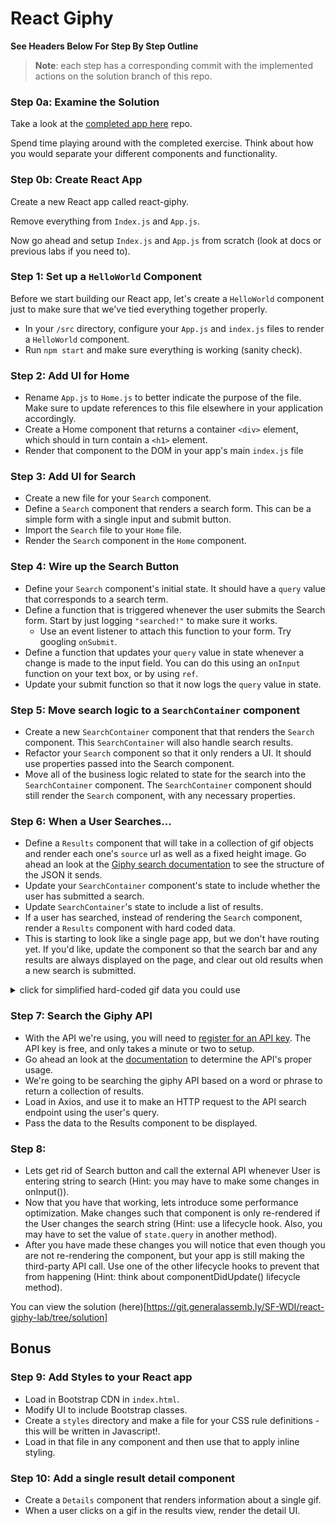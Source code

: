 # React Giphy

**See Headers Below For Step By Step Outline**

> **Note**: each step has a corresponding commit with the implemented actions on the solution branch of this repo.

### Step 0a: Examine the Solution

Take a look at the [completed app here](https://react-giphy-app.herokuapp.com/) repo.

Spend time playing around with the completed exercise. Think about how you would separate your different components and functionality.


### Step 0b: Create React App

Create a new React app called react-giphy.

Remove everything from `Index.js` and `App.js`.

Now go ahead and setup `Index.js` and `App.js` from scratch (look at docs or previous labs if you need to).


### Step 1: Set up a `HelloWorld` Component

Before we start building our React app, let's create a `HelloWorld` component just to make sure that we've tied everything together properly.  

- In your `/src` directory, configure your `App.js` and `index.js` files to render a `HelloWorld` component.
- Run `npm start` and make sure everything is working (sanity check).

### Step 2: Add UI for Home

- Rename `App.js` to `Home.js` to better indicate the purpose of the file. Make sure to update references to this file elsewhere in your application accordingly.
- Create a Home component that returns a container `<div>` element, which should in turn contain a `<h1>` element.
- Render that component to the DOM in your app's main `index.js` file

### Step 3: Add UI for Search

- Create a new file for your `Search` component.
- Define a `Search` component that renders a search form. This can be a simple form with a single input and submit button.
- Import the `Search` file to your `Home` file.
- Render the `Search` component in the `Home` component.

### Step 4: Wire up the Search Button

- Define your `Search` component's initial state. It should have a `query` value that corresponds to a search term.
- Define a function that is triggered whenever the user submits the Search form. Start by just logging `"searched!"` to make sure it works.
  - Use an event listener to attach this function to your form. Try googling `onSubmit`.
- Define a function that updates your `query` value in state whenever a change is made to the input field. You can do this using an `onInput` function on your text box, or by using `ref`.
- Update your submit function so that it now logs the `query` value in state.

### Step 5: Move search logic to a `SearchContainer` component

- Create a new `SearchContainer` component that that renders the `Search` component. This `SearchContainer` will also handle search results. 
- Refactor your `Search` component so that it only renders a UI. It should use properties passed into the Search component.
- Move all of the business logic related to state for the search into the `SearchContainer` component. The `SearchContainer` component should still render the `Search` component, with any necessary properties.

### Step 6: When a User Searches...

- Define a `Results` component that will take in a collection of gif objects and render each one's `source` url as well as a fixed height image.  Go ahead an look at the [Giphy search documentation](https://developers.giphy.com/docs/) to see the structure of the JSON it sends.
- Update your `SearchContainer` component's state to include whether the user has submitted a search.
- Update `SearchContainer`'s state to include a list of results.
- If a user has searched, instead of rendering the `Search` component, render a `Results` component with hard coded data.
- This is starting to look like a single page app, but we don't have routing yet. If you'd like, update the component so that the search bar and any results are always displayed on the page, and clear out old results when a new search is submitted. 


<details><summary>click for simplified hard-coded gif data you could use</summary>

```js
{
  "data": [
    {
      "type": "gif",
      "id": "iuHaJ0D7macZq",
      "url": "http://giphy.com/gifs/cat-day-tomorrow-iuHaJ0D7macZq",
      "source": "https://www.reddit.com/r/CatGifs/comments/5f0h9a/tomorrow_is_legs_day/",
      "rating": "pg",
      "images": {
        "fixed_height": {
          "url": "http://media4.giphy.com/media/iuHaJ0D7macZq/200.gif"
        }
      }
    },
    {
      "type": "gif",
      "id": "Z1kpfgtHmpWHS",
      "url": "http://giphy.com/gifs/cat-way-make-Z1kpfgtHmpWHS",
      "source": "http://shewhoseeks.blogspot.com/2016/03/cat-gifs-that-make-me-laugh-way-more.html",
      "rating": "g",
      "images": {
        "fixed_height": {
          "url": "http://media4.giphy.com/media/Z1kpfgtHmpWHS/200.gif"
        }
      }
    }
  ],
  "meta": {
    "status": 200,
    "msg": "OK"
  },
  "pagination": {
    "total_count": 1947,
    "count": 25,
    "offset": 0
  }
}
```

</details>

### Step 7: Search the Giphy API

- With the API we're using, you will need to [register for an API key](https://developers.giphy.com/). The API key is free, and only takes a minute or two to setup.
- Go ahead an look at the [documentation](https://developers.giphy.com/docs/) to determine the API's proper usage.
- We're going to be searching the giphy API based on a word or phrase to return a collection of results.
- Load in Axios, and use it to make an HTTP request to the API search endpoint using the user's query.
- Pass the data to the Results component to be displayed.

### Step 8: 

- Lets get rid of Search button and call the external API whenever User is entering string to search (Hint: you may have to make some changes in onInput()).
- Now that you have that working, lets introduce some performance optimization. Make changes such that component is only re-rendered if the User changes the search string (Hint: use a lifecycle hook. Also, you may have to set the value of `state.query` in another method).
- After you have made these changes you will notice that even though you are not re-rendering the component, but your app is still making the third-party API call. Use one of the other lifecycle hooks to prevent that from happening (Hint: think about componentDidUpdate() lifecycle method).

You can view the solution (here)[https://git.generalassemb.ly/SF-WDI/react-giphy-lab/tree/solution]
## Bonus

### Step 9: Add Styles to your React app

- Load in Bootstrap CDN in `index.html`.
- Modify UI to include Bootstrap classes.
- Create a `styles` directory and make a file for your CSS rule definitions - this will be written in Javascript!.
- Load in that file in any component and then use that to apply inline styling.

### Step 10: Add a single result detail component

- Create a `Details` component that renders information about a single gif.
- When a user clicks on a  gif in the results view, render the detail UI.
